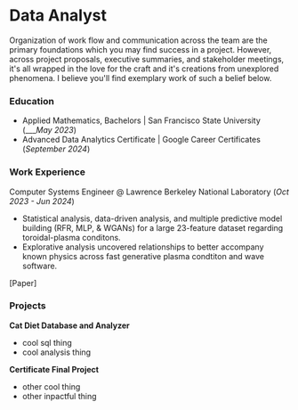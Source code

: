 # Data Analyst
Organization of work flow and communication across the team are the primary foundations which you may find success in a project. However, across project proposals, executive summaries, and stakeholder meetings, it's all wrapped in the love for the craft and it's creations from unexplored phenomena. I believe you'll find exemplary work of such a belief below.


### Education
- Applied Mathematics, Bachelors      | San Francisco State University   (____May 2023_)
- Advanced Data Analytics Certificate | Google Career Certificates   (_September 2024_)

### Work Experience 
Computer Systems Engineer @ Lawrence Berkeley National Laboratory (_Oct 2023 - Jun 2024_)
- Statistical analysis, data-driven analysis, and multiple predictive model building (RFR, MLP, & WGANs) for a large 23-feature dataset regarding toroidal-plasma conditons.
- Explorative analysis uncovered relationships to better accompany known physics across fast generative plasma condtiton and wave software.

[Paper]
 

### Projects
**Cat Diet Database and Analyzer**
- cool sql thing
- cool analysis thing

**Certificate Final Project**
- other cool thing
- other inpactful thing 



